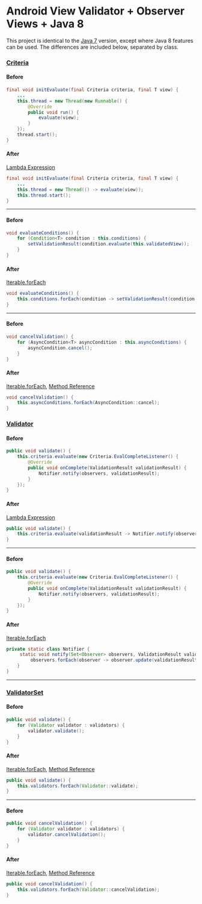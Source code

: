 # Android View Validator + Observer Views + Java 8


This project is identical to the [Java 7](https://github.com/bennylm/android-view-validator) version, except where Java 8 features can be used. The differences are included below,  separated by class.

### [Criteria](view-validation-library/src/main/java/io/launchowl/viewvalidationlibrary/Criteria.java)

#### Before
```java
final void initEvaluate(final Criteria criteria, final T view) {
    ...
    this.thread = new Thread(new Runnable() {
        @Override
        public void run() {
            evaluate(view);
        }
    });
    thread.start();
}
```

#### After
[Lambda Expression](https://docs.oracle.com/javase/tutorial/java/javaOO/lambdaexpressions.html) 
```java
final void initEvaluate(final Criteria criteria, final T view) {
    ...
    this.thread = new Thread(() -> evaluate(view));
    this.thread.start();
}
```

---

#### Before
```java
void evaluateConditions() {
    for (Condition<T> condition : this.conditions) {
        setValidationResult(condition.evaluate(this.validatedView));
    }
}
```

#### After
[Iterable.forEach](https://docs.oracle.com/javase/8/docs/api/java/lang/Iterable.html#forEach-java.util.function.Consumer-)
```java
void evaluateConditions() {
    this.conditions.forEach(condition -> setValidationResult(condition.evaluate(this.validatedView)));
}
```

---

#### Before
```java
void cancelValidation() {
    for (AsyncCondition<T> asyncCondition : this.asyncConditions) {
        asyncCondition.cancel();
    }
}
```

#### After
[Iterable.forEach](https://docs.oracle.com/javase/8/docs/api/java/lang/Iterable.html#forEach-java.util.function.Consumer-), [Method Reference](https://docs.oracle.com/javase/tutorial/java/javaOO/methodreferences.html)
```java
void cancelValidation() {
    this.asyncConditions.forEach(AsyncCondition::cancel);
}
```

### [Validator](view-validation-library/src/main/java/io/launchowl/viewvalidationlibrary/Validator.java)

#### Before
```java
public void validate() {
    this.criteria.evaluate(new Criteria.EvalCompleteListener() {
        @Override
        public void onComplete(ValidationResult validationResult) {
            Notifier.notify(observers, validationResult);
        }
    });
}
```

#### After
[Lambda Expression](https://docs.oracle.com/javase/tutorial/java/javaOO/lambdaexpressions.html) 
```java
public void validate() {
    this.criteria.evaluate(validationResult -> Notifier.notify(observers, validationResult));
}
```

---

#### Before
```java
public void validate() {
    this.criteria.evaluate(new Criteria.EvalCompleteListener() {
        @Override
        public void onComplete(ValidationResult validationResult) {
            Notifier.notify(observers, validationResult);
        }
    });
}
```

#### After
[Iterable.forEach](https://docs.oracle.com/javase/8/docs/api/java/lang/Iterable.html#forEach-java.util.function.Consumer-)
```java
private static class Notifier {
     static void notify(Set<Observer> observers, ValidationResult validationResult) {
         observers.forEach(observer -> observer.update(validationResult));
    }
}
```

---

### [ValidatorSet](view-validation-library/src/main/java/io/launchowl/viewvalidationlibrary/ValidatorSet.java)

#### Before
```java
public void validate() {
    for (Validator validator : validators) {
        validator.validate();
    }
}
```

#### After
[Iterable.forEach](https://docs.oracle.com/javase/8/docs/api/java/lang/Iterable.html#forEach-java.util.function.Consumer-), [Method Reference](https://docs.oracle.com/javase/tutorial/java/javaOO/methodreferences.html)
```java
public void validate() {
    this.validators.forEach(Validator::validate);
}
```

---

#### Before
```java
public void cancelValidation() {
    for (Validator validator : validators) {
        validator.cancelValidation();
    }
}
```

#### After
[Iterable.forEach](https://docs.oracle.com/javase/8/docs/api/java/lang/Iterable.html#forEach-java.util.function.Consumer-), [Method Reference](https://docs.oracle.com/javase/tutorial/java/javaOO/methodreferences.html)
```java
public void cancelValidation() {
    this.validators.forEach(Validator::cancelValidation);
}
```